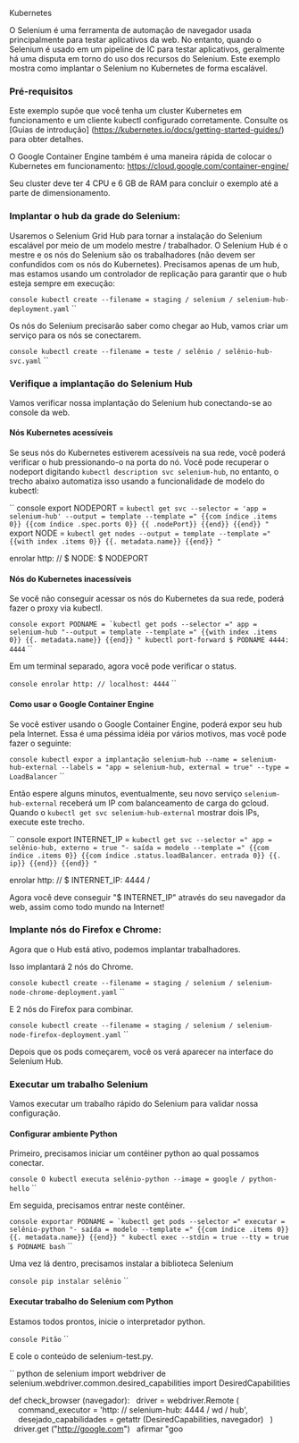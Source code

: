  Kubernetes

O Selenium é uma ferramenta de automação de navegador usada principalmente para testar aplicativos da web. No entanto, quando o Selenium é usado em um pipeline de IC para testar aplicativos, geralmente há uma disputa em torno do uso dos recursos do Selenium. Este exemplo mostra como implantar o Selenium no Kubernetes de forma escalável.

### Pré-requisitos

Este exemplo supõe que você tenha um cluster Kubernetes em funcionamento e um cliente kubectl configurado corretamente. Consulte os [Guias de introdução] (https://kubernetes.io/docs/getting-started-guides/) para obter detalhes.

O Google Container Engine também é uma maneira rápida de colocar o Kubernetes em funcionamento: https://cloud.google.com/container-engine/

Seu cluster deve ter 4 CPU e 6 GB de RAM para concluir o exemplo até a parte de dimensionamento.

### Implantar o hub da grade do Selenium:

Usaremos o Selenium Grid Hub para tornar a instalação do Selenium escalável por meio de um modelo mestre / trabalhador. O Selenium Hub é o mestre e os nós do Selenium são os trabalhadores (não devem ser confundidos com os nós do Kubernetes). Precisamos apenas de um hub, mas estamos usando um controlador de replicação para garantir que o hub esteja sempre em execução:

`` console
kubectl create --filename = staging / selenium / selenium-hub-deployment.yaml
`` ``

Os nós do Selenium precisarão saber como chegar ao Hub, vamos criar um serviço para os nós se conectarem.

`` console
kubectl create --filename = teste / selênio / selênio-hub-svc.yaml
`` ``

### Verifique a implantação do Selenium Hub

Vamos verificar nossa implantação do Selenium hub conectando-se ao console da web.

#### Nós Kubernetes acessíveis

Se seus nós do Kubernetes estiverem acessíveis na sua rede, você poderá verificar o hub pressionando-o na porta do nó. Você pode recuperar o nodeport digitando `kubectl description svc selenium-hub`, no entanto, o trecho abaixo automatiza isso usando a funcionalidade de modelo do kubectl:

`` console
export NODEPORT = `kubectl get svc --selector = 'app = selenium-hub' --output = template --template =" {{com índice .items 0}} {{com índice .spec.ports 0}} {{ .nodePort}} {{end}} {{end}} "`
export NODE = `kubectl get nodes --output = template --template =" {{with index .items 0}} {{. metadata.name}} {{end}} "`

enrolar http: // $ NODE: $ NODEPORT
`` ``

#### Nós do Kubernetes inacessíveis

Se você não conseguir acessar os nós do Kubernetes da sua rede, poderá fazer o proxy via kubectl.

`` console
export PODNAME = `kubectl get pods --selector =" app = selenium-hub "--output = template --template =" {{with index .items 0}} {{. metadata.name}} {{end}} "
kubectl port-forward $ PODNAME 4444: 4444
`` ``

Em um terminal separado, agora você pode verificar o status.

`` console
enrolar http: // localhost: 4444
`` ``

#### Como usar o Google Container Engine

Se você estiver usando o Google Container Engine, poderá expor seu hub pela Internet. Essa é uma péssima idéia por vários motivos, mas você pode fazer o seguinte:

`` console
kubectl expor a implantação selenium-hub --name = selenium-hub-external --labels = "app = selenium-hub, external = true" --type = LoadBalancer
`` ``

Então espere alguns minutos, eventualmente, seu novo serviço `selenium-hub-external` receberá um IP com balanceamento de carga do gcloud. Quando o `kubectl get svc selenium-hub-external` mostrar dois IPs, execute este trecho.

`` console
export INTERNET_IP = `kubectl get svc --selector =" app = selênio-hub, externo = true "- saída = modelo --template =" {{com índice .items 0}} {{com índice .status.loadBalancer. entrada 0}} {{. ip}} {{end}} {{end}} "`

enrolar http: // $ INTERNET_IP: 4444 /
`` ``

Agora você deve conseguir "$ INTERNET_IP" através do seu navegador da web, assim como todo mundo na Internet!

### Implante nós do Firefox e Chrome:

Agora que o Hub está ativo, podemos implantar trabalhadores.

Isso implantará 2 nós do Chrome.

`` console
kubectl create --filename = staging / selenium / selenium-node-chrome-deployment.yaml
`` ``

E 2 nós do Firefox para combinar.

`` console
kubectl create --filename = staging / selenium / selenium-node-firefox-deployment.yaml
`` ``

Depois que os pods começarem, você os verá aparecer na interface do Selenium Hub.

### Executar um trabalho Selenium

Vamos executar um trabalho rápido do Selenium para validar nossa configuração.

#### Configurar ambiente Python

Primeiro, precisamos iniciar um contêiner python ao qual possamos conectar.

`` console
O kubectl executa selênio-python --image = google / python-hello
`` ``

Em seguida, precisamos entrar neste contêiner.

`` console
exportar PODNAME = `kubectl get pods --selector =" executar = selênio-python "- saída = modelo --template =" {{com índice .items 0}} {{. metadata.name}} {{end}} "
kubectl exec --stdin = true --tty = true $ PODNAME bash
`` ``

Uma vez lá dentro, precisamos instalar a biblioteca Selenium

`` console
pip instalar selênio
`` ``

#### Executar trabalho do Selenium com Python

Estamos todos prontos, inicie o interpretador python.

`` console
Pitão
`` ``

E cole o conteúdo de selenium-test.py.

`` python
de selenium import webdriver
de selenium.webdriver.common.desired_capabilities import DesiredCapabilities

def check_browser (navegador):
  driver = webdriver.Remote (
    command_executor = 'http: // selenium-hub: 4444 / wd / hub',
    desejado_capabilidades = getattr (DesiredCapabilities, navegador)
  )
  driver.get ("http://google.com")
  afirmar "goo